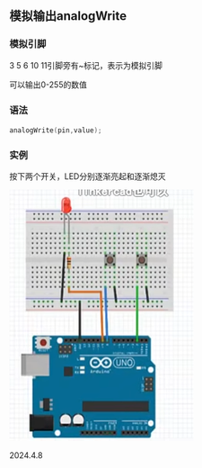 ## 模拟输出analogWrite

### 模拟引脚

3 5 6 10 11引脚旁有~标记，表示为模拟引脚

可以输出0-255的数值

### 语法

```c++
analogWrite(pin,value);
```

### 实例

按下两个开关，LED分别逐渐亮起和逐渐熄灭

![](./../assets/12.png)

2024.4.8